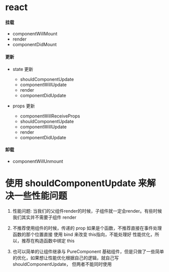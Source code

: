 # react

#### 挂载

- componentWillMount
- render
- componentDidMount


#### 更新

- state 更新

    - shouldComponentUpdate
    - componentWillUpdate
    - render
    - componentDidUpdate

- props 更新

    - componentWillReceiveProps
    - shouldComponentUpdate
    - componentWillUpdate
    - render
    - componentDidUpdate


#### 卸载

- componentWillUnmount


# 使用 shouldComponentUpdate 来解决一些性能问题

1. 性能问题: 当我们的父组件render的时候，子组件就一定会render。有些时候我们其实并不需要子组件 render

2. 不推荐使用组件的时候，传递的 prop 如果是个函数，不推荐直接在事件处理函数的那个位置直接 使用 bind 来改变 this指向，不能处理好 性能优化，所以，推荐在构造函数中绑定 this

3. 也可以简单的让组件继承与 PureComponent 基础组件，但是只做了一些简单的优化，如果想让性能优化根据自己的逻辑，就自己写 shouldComponentUpdate， 但两者不能同时使用
